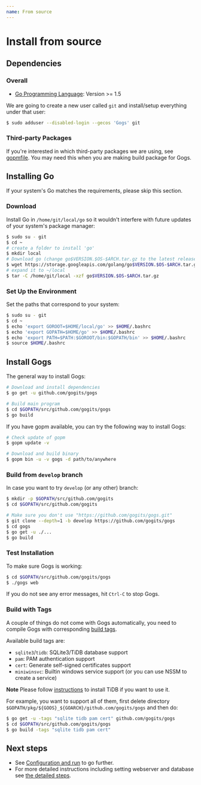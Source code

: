 ```yaml
---
name: From source
---
```


# Install from source

## Dependencies

### Overall

- [Go Programming Language](http://golang.org): Version >= 1.5

We are going to create a new user called `git` and install/setup everything under that user:

```sh
$ sudo adduser --disabled-login --gecos 'Gogs' git
```

### Third-party Packages

If you're interested in which third-party packages we are using, see [gopmfile](https://github.com/gogits/gogs/blob/master/.gopmfile). You may need this when you are making build package for Gogs.

## Installing Go

If your system's Go matches the requirements, please skip this section.

### Download

Install Go in `/home/git/local/go` so it wouldn't interfere with future updates of your system's package manager:

```sh
$ sudo su - git
$ cd ~
# create a folder to install 'go'
$ mkdir local
# Download go (change go$VERSION.$OS-$ARCH.tar.gz to the latest release)
$ wget https://storage.googleapis.com/golang/go$VERSION.$OS-$ARCH.tar.gz
# expand it to ~/local
$ tar -C /home/git/local -xzf go$VERSION.$OS-$ARCH.tar.gz
```

### Set Up the Environment

Set the paths that correspond to your system:

```sh
$ sudo su - git
$ cd ~
$ echo 'export GOROOT=$HOME/local/go' >> $HOME/.bashrc
$ echo 'export GOPATH=$HOME/go' >> $HOME/.bashrc
$ echo 'export PATH=$PATH:$GOROOT/bin:$GOPATH/bin' >> $HOME/.bashrc
$ source $HOME/.bashrc
```

## Install Gogs

The general way to install Gogs:

```sh
# Download and install dependencies
$ go get -u github.com/gogits/gogs

# Build main program
$ cd $GOPATH/src/github.com/gogits/gogs
$ go build
```

If you have gopm available, you can try the following way to install Gogs:

```sh
# Check update of gopm
$ gopm update -v

# Download and build binary
$ gopm bin -u -v gogs -d path/to/anywhere
```

### Build from `develop` branch

In case you want to try `develop` (or any other) branch:

```sh
$ mkdir -p $GOPATH/src/github.com/gogits
$ cd $GOPATH/src/github.com/gogits

# Make sure you don't use "https://github.com/gogits/gogs.git"
$ git clone --depth=1 -b develop https://github.com/gogits/gogs
$ cd gogs
$ go get -u ./...
$ go build
```

### Test Installation

To make sure Gogs is working:

```sh
$ cd $GOPATH/src/github.com/gogits/gogs
$ ./gogs web
```

If you do not see any error messages, hit `Ctrl-C` to stop Gogs.

### Build with Tags

A couple of things do not come with Gogs automatically, you need to compile Gogs with corresponding [build tags](https://golang.org/pkg/go/build/#hdr-Build_Constraints).

Available build tags are:

- `sqlite3`/`tidb`: SQLite3/TiDB database support
- `pam`: PAM authentication support
- `cert`: Generate self-signed certificates support
- `miniwinsvc`: Builtin windows service support (or you can use NSSM to create a service)

**Note** Please follow [instructions](https://github.com/pingcap/tidb/blob/master/docs/QUICKSTART.md#pre-requirement) to install TiDB if you want to use it.

For example, you want to support all of them, first delete directory `$GOPATH/pkg/${GOOS}_${GOARCH}/github.com/gogits/gogs` and then do:

```sh
$ go get -u -tags "sqlite tidb pam cert" github.com/gogits/gogs
$ cd $GOPATH/src/github.com/gogits/gogs
$ go build -tags "sqlite tidb pam cert"
```

## Next steps

- See [Configuration and run](/docs/installation/configuration_and_run) to go further.
- For more detailed instructions including setting webserver and database see [the detailed steps](/docs/advanced/configuration_for_source_builds).
